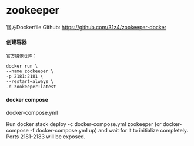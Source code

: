 # zookeeper

官方Dockerfile Github: https://github.com/31z4/zookeeper-docker
  
#### 创建容器
```
官方镜像仓库：

docker run \
--name zookeeper \
-p 2181:2181 \
--restart=always \
-d zookeeper:latest
```

#### docker compose
docker-compose.yml

Run docker stack deploy -c docker-compose.yml zookeeper (or docker-compose -f docker-compose.yml up) and wait for it to initialize completely. Ports 2181-2183 will be exposed.